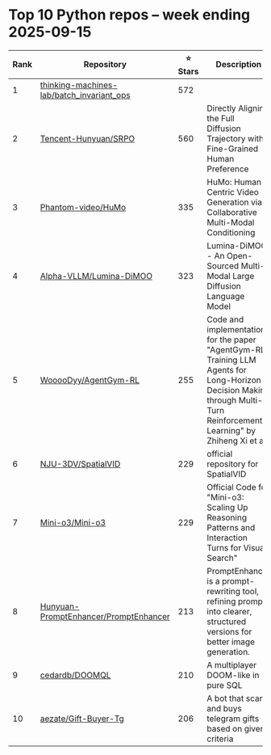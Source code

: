 # Top 10 Python repos – week ending 2025-09-15

| Rank | Repository | ⭐ Stars | Description |
| --- | --- | --- | --- |
| 1 | [thinking-machines-lab/batch_invariant_ops](https://github.com/thinking-machines-lab/batch_invariant_ops) | 572 |  |
| 2 | [Tencent-Hunyuan/SRPO](https://github.com/Tencent-Hunyuan/SRPO) | 560 | Directly Aligning the Full Diffusion Trajectory with Fine-Grained Human Preference |
| 3 | [Phantom-video/HuMo](https://github.com/Phantom-video/HuMo) | 335 | HuMo: Human-Centric Video Generation via Collaborative Multi-Modal Conditioning |
| 4 | [Alpha-VLLM/Lumina-DiMOO](https://github.com/Alpha-VLLM/Lumina-DiMOO) | 323 | Lumina-DiMOO - An Open-Sourced Multi-Modal Large Diffusion Language Model |
| 5 | [WooooDyy/AgentGym-RL](https://github.com/WooooDyy/AgentGym-RL) | 255 | Code and implementations for the paper "AgentGym-RL: Training LLM Agents for Long-Horizon Decision Making through Multi-Turn Reinforcement Learning" by Zhiheng Xi et al. |
| 6 | [NJU-3DV/SpatialVID](https://github.com/NJU-3DV/SpatialVID) | 229 | official repository for SpatialVID |
| 7 | [Mini-o3/Mini-o3](https://github.com/Mini-o3/Mini-o3) | 229 | Official Code for "Mini-o3: Scaling Up Reasoning Patterns and Interaction Turns for Visual Search" |
| 8 | [Hunyuan-PromptEnhancer/PromptEnhancer](https://github.com/Hunyuan-PromptEnhancer/PromptEnhancer) | 213 | PromptEnhancer is a prompt-rewriting tool, refining prompts into clearer, structured versions for better image generation. |
| 9 | [cedardb/DOOMQL](https://github.com/cedardb/DOOMQL) | 210 | A multiplayer DOOM-like in pure SQL |
| 10 | [aezate/Gift-Buyer-Tg](https://github.com/aezate/Gift-Buyer-Tg) | 206 | A bot that scans and buys telegram gifts based on given criteria |
